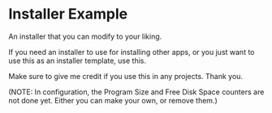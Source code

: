 # Installer Example
An installer that you can modify to your liking.

If you need an installer to use for installing other apps, or you just want to
use this as an installer template, use this.

Make sure to give me credit if you use this in any projects.
Thank you.

(NOTE: In configuration, the Program Size and Free Disk Space counters are not done yet. Either you can make your own, or remove them.)

